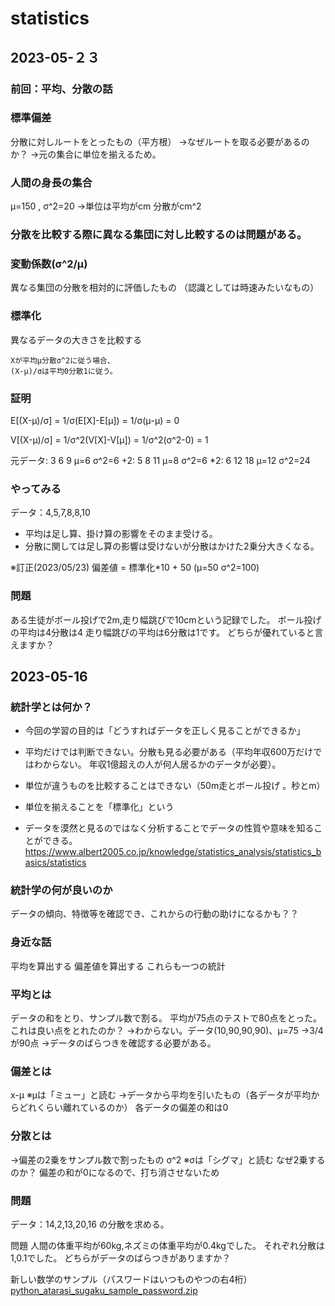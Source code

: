 # statistics

## 2023-05-２３
### 前回：平均、分散の話

### 標準偏差
分散に対しルートをとったもの（平方根）
->なぜルートを取る必要があるのか？
->元の集合に単位を揃えるため。

### 人間の身長の集合
μ=150 , σ^2=20
->単位は平均がcm 分散がcm^2

### 分散を比較する際に異なる集団に対し比較するのは問題がある。
### 変動係数(σ^2/μ)
異なる集団の分散を相対的に評価したもの
（認識としては時速みたいなもの）

### 標準化
異なるデータの大きさを比較する
```
Xが平均μ分散σ^2に従う場合、
(X-μ)/σは平均0分散1に従う。
```
### 証明
E[(X-μ)/σ]
= 1/σ(E[X]-E[μ])
= 1/σ(μ-μ)
= 0

V[(X-μ)/σ]
= 1/σ^2(V[X]-V[μ])
= 1/σ^2(σ^2-0)
= 1

元データ: 3 6 9 μ=6 σ^2=6
+2: 5 8 11 μ=8 σ^2=6
*2: 6 12 18 μ=12 σ^2=24

### やってみる
データ：4,5,7,8,8,10

- 平均は足し算、掛け算の影響をそのまま受ける。
- 分散に関しては足し算の影響は受けないが分散はかけた2乗分大きくなる。

※訂正(2023/05/23)
偏差値 = 標準化*10 + 50 (μ=50 σ^2=100)

### 問題
ある生徒がボール投げで2m,走り幅跳びで10cmという記録でした。
ボール投げの平均は4分散は4
走り幅跳びの平均は6分散は1です。
どちらが優れていると言えますか？


## 2023-05-16

### 統計学とは何か？

- 今回の学習の目的は「どうすればデータを正しく見ることができるか」
- 平均だけでは判断できない。分散も見る必要がある（平均年収600万だけではわからない。 年収1億超えの人が何人居るかのデータが必要）。
- 単位が違うものを比較することはできない（50m走とボール投げ 。秒とm）
- 単位を揃えることを「標準化」という

- データを漠然と見るのではなく分析することでデータの性質や意味を知ることができる。
https://www.albert2005.co.jp/knowledge/statistics_analysis/statistics_basics/statistics

### 統計学の何が良いのか
データの傾向、特徴等を確認でき、これからの行動の助けになるかも？？
### 身近な話
平均を算出する
偏差値を算出する
これらも一つの統計
### 平均とは
データの和をとり、サンプル数で割る。
平均が75点のテストで80点をとった。これは良い点をとれたのか？
->わからない。データ(10,90,90,90)、μ=75
->3/4が90点
->データのばらつきを確認する必要がある。
### 偏差とは
x-μ
※μは「ミュー」と読む
->データから平均を引いたもの（各データが平均からどれくらい離れているのか）
各データの偏差の和は0
### 分散とは
->偏差の2乗をサンプル数で割ったもの
σ^2
※σは「シグマ」と読む
なぜ2乗するのか？
偏差の和が0になるので、打ち消させないため

### 問題
データ：14,2,13,20,16 の分散を求める。

問題
人間の体重平均が60kg,ネズミの体重平均が0.4kgでした。
それぞれ分散は1,0.1でした。
どちらがデータのばらつきがありますか？

新しい数学のサンプル（パスワードはいつものやつの右4桁）
[python_atarasi_sugaku_sample_password.zip](https://github.com/tegosAdmin/statistics/files/11495347/python_atarasi_sugaku_sample_password.zip)




